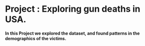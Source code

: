 # Project : Exploring gun deaths in USA.
#### In this Project we explored the dataset, and found patterns in the demographics of the victims. 
